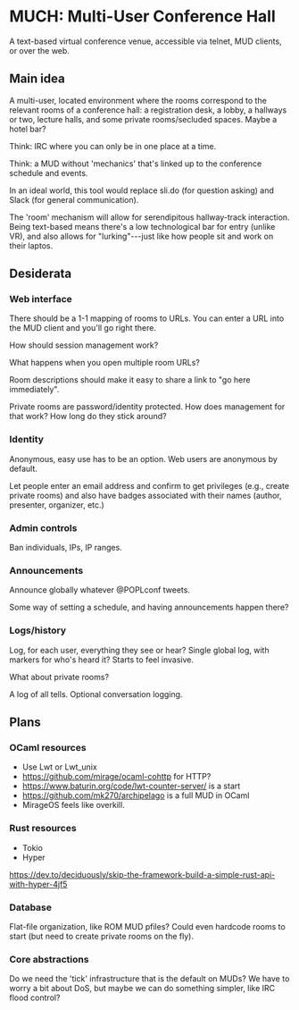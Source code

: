 # MUCH: Multi-User Conference Hall

A text-based virtual conference venue, accessible via telnet, MUD
clients, or over the web.

## Main idea

A multi-user, located environment where the rooms correspond to the
relevant rooms of a conference hall: a registration desk, a lobby, a
hallways or two, lecture halls, and some private rooms/secluded
spaces. Maybe a hotel bar?

Think: IRC where you can only be in one place at a time.

Think: a MUD without 'mechanics' that's linked up to the conference
schedule and events.

In an ideal world, this tool would replace sli.do (for question
asking) and Slack (for general communication).

The 'room' mechanism will allow for serendipitous hallway-track
interaction. Being text-based means there's a low technological bar
for entry (unlike VR), and also allows for "lurking"---just like how
people sit and work on their laptos.

## Desiderata

### Web interface

There should be a 1-1 mapping of rooms to URLs. You can enter a URL
into the MUD client and you'll go right there.

How should session management work?

What happens when you open multiple room URLs?

Room descriptions should make it easy to share a link to "go here
immediately".

Private rooms are password/identity protected.
  How does management for that work?
  How long do they stick around?

### Identity

Anonymous, easy use has to be an option. Web users are anonymous by
default.

Let people enter an email address and confirm to get privileges (e.g.,
create private rooms) and also have badges associated with their names
(author, presenter, organizer, etc.)

### Admin controls

Ban individuals, IPs, IP ranges.

### Announcements

Announce globally whatever @POPLconf tweets.

Some way of setting a schedule, and having announcements happen there?

### Logs/history

Log, for each user, everything they see or hear?
  Single global log, with markers for who's heard it?
  Starts to feel invasive.

  What about private rooms?

A log of all tells. Optional conversation logging.

## Plans

### OCaml resources

- Use Lwt or Lwt_unix
- https://github.com/mirage/ocaml-cohttp for HTTP?
- https://www.baturin.org/code/lwt-counter-server/ is a start
- https://github.com/mk270/archipelago is a full MUD in OCaml
- MirageOS feels like overkill.

### Rust resources

- Tokio
- Hyper

https://dev.to/deciduously/skip-the-framework-build-a-simple-rust-api-with-hyper-4jf5

### Database

Flat-file organization, like ROM MUD pfiles?  Could even hardcode
rooms to start (but need to create private rooms on the fly).

### Core abstractions

Do we need the 'tick' infrastructure that is the default on MUDs? We
have to worry a bit about DoS, but maybe we can do something simpler,
like IRC flood control?
